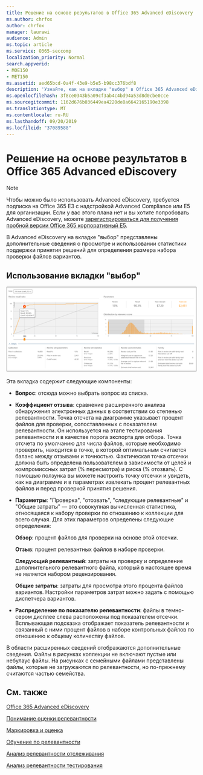 ```yaml
---
title: Решение на основе результатов в Office 365 Advanced eDiscovery
ms.author: chrfox
author: chrfox
manager: laurawi
audience: Admin
ms.topic: article
ms.service: O365-seccomp
localization_priority: Normal
search.appverid:
- MOE150
- MET150
ms.assetid: aed65bcd-0a4f-43e9-b5e5-b98cc376bdf8
description: 'Узнайте, как на вкладке "выбор" в Office 365 Advanced eDiscovery содержатся данные, которые помогут определить правильный размер набора файлов для проверки. '
ms.openlocfilehash: 3f8ce0343b5a09cf3ab4c4bd94a53d8d0cbe0cce
ms.sourcegitcommit: 1162d676b036449ea4220de8a6642165190e3398
ms.translationtype: MT
ms.contentlocale: ru-RU
ms.lasthandoff: 09/20/2019
ms.locfileid: "37089588"
---
```

# <a name="decision-based-on-the-results-in-office-365-advanced-ediscovery"></a>Решение на основе результатов в Office 365 Advanced eDiscovery

> [!NOTE]
> Чтобы можно было использовать Advanced eDiscovery, требуется подписка на Office 365 E3 с надстройкой Advanced Compliance или E5 для организации. Если у вас этого плана нет и вы хотите попробовать Advanced eDiscovery, можете [зарегистрироваться для получения пробной версии Office 365 корпоративный E5](https://go.microsoft.com/fwlink/p/?LinkID=698279). 
  
 В Advanced eDiscovery на вкладке "выбор" представлены дополнительные сведения о просмотре и использовании статистики поддержки принятия решений для определения размера набора проверки файлов вариантов. 
  
## <a name="using-the-decide-tab"></a>Использование вкладки "выбор"

!["Релевантность" > "Решение"](media/f32fed89-f3b5-404a-90c7-ea25d2eb58a9.png)
  
Эта вкладка содержит следующие компоненты:
  
- **Вопрос**: отсюда можно выбрать вопрос из списка. 
    
- **Коэффициент отзыва**: сравнение расширенного анализа обнаружения электронных данных в соответствии со степенью релевантности. Точка отсчета на диаграмме указывает процент файлов для проверки, сопоставленных с показателем релевантности. Он используется на этапе тестирования релевантности и в качестве порога экспорта для отбора. Точка отсчета по умолчанию для числа файлов, которые необходимо проверить, находится в точке, в которой оптимальным считается баланс между отзывами и точностью. Фактическая точка отсечки должна быть определена пользователем в зависимости от целей и компромиссных затрат (% пересмотра) и риска (% отозвать). С помощью ползунка вы можете настроить точку отсечки и увидеть, как на диаграмме и в параметрах извлекать процент релевантных файлов и перед проверкой принятия решения.
    
- **Параметры**: "Проверка", "отозвать", "следующие релевантные" и "Общие затраты" — это совокупная вычисленная статистика, относящаяся к набору проверки по отношению к коллекции для всего случая. Для этих параметров определены следующие определения:
    
    **Обзор**: процент файлов для проверки на основе этой отсечки. 
    
    **Отзыв**: процент релевантных файлов в наборе проверки. 
    
    **Следующий релевантный**: затраты на проверку и определение дополнительного релевантного файла, который в настоящее время не является набором рецензирования. 
    
    **Общие затраты**: затраты для просмотра этого процента файлов вариантов. Настройки параметров затрат можно задать с помощью диспетчера вариантов.
    
- **Распределение по показателю релевантности**: файлы в темно-сером дисплее слева расположены под показателем отсечки. Всплывающая подсказка отображает показатель релевантности и связанный с ними процент файлов в наборе контрольных файлов по отношению к общему количеству файлов.
    
В области расширенных сведений отображаются дополнительные сведения. Файлы в рисунках коллекции не включают пустые или небулаус файлы. На рисунках с семейными файлами представлены файлы, которые не загружаются по релевантности, но по-прежнему считаются частью семейства.
  
## <a name="see-also"></a>См. также

[Office 365 Advanced eDiscovery](office-365-advanced-ediscovery.md)
  
[Понимание оценки релевантности](assessment-in-relevance-in-advanced-ediscovery.md)
  
[Маркировка и оценка](tagging-and-relevance-training-in-advanced-ediscovery.md)
  
[Обучение по релевантности](tagging-and-assessment-in-advanced-ediscovery.md)
  
[Анализ релевантности отслеживания](track-relevance-analysis-in-advanced-ediscovery.md)
  
[Анализ релевантности тестирования](test-relevance-analysis-in-advanced-ediscovery.md)

